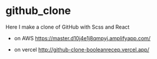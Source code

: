 # github_clone
Here I make a clone of GitHub with Scss and React
* on AWS  https://master.d10j4e1j8qmpyj.amplifyapp.com/

* on vercel http://github-clone-booleanrecep.vercel.app/

